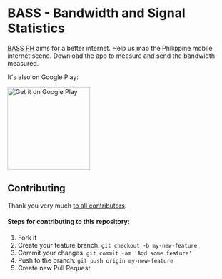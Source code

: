 # BASS - Bandwidth and Signal Statistics

[BASS PH](http://projectbass.org) aims for a better internet. Help us map the Philippine mobile internet scene. Download the app to measure and send the bandwidth measured.

It's also on Google Play:

<a href="https://play.google.com/store/apps/details?id=org.projectbass.bass">
  <img alt="Get it on Google Play"
       width="185"
       src="https://play.google.com/intl/en_us/badges/images/generic/en-play-badge.png" />
</a>

## Contributing

Thank you very much [to all contributors](https://github.com/bassph/bassph-app-android/graphs/contributors).

#### Steps for contributing to this repository:

1. Fork it
2. Create your feature branch: `git checkout -b my-new-feature`
3. Commit your changes: `git commit -am 'Add some feature'`
4. Push to the branch: `git push origin my-new-feature`
5. Create new Pull Request
